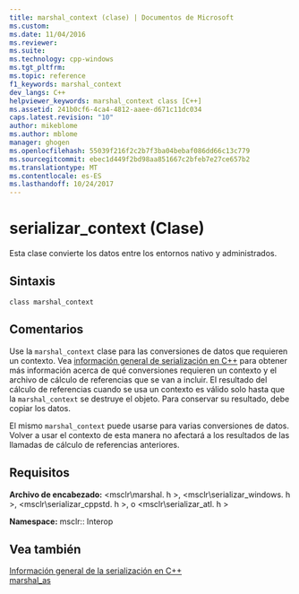 ```yaml
---
title: marshal_context (clase) | Documentos de Microsoft
ms.custom: 
ms.date: 11/04/2016
ms.reviewer: 
ms.suite: 
ms.technology: cpp-windows
ms.tgt_pltfrm: 
ms.topic: reference
f1_keywords: marshal_context
dev_langs: C++
helpviewer_keywords: marshal_context class [C++]
ms.assetid: 241b0cf6-4ca4-4812-aaee-d671c11dc034
caps.latest.revision: "10"
author: mikeblome
ms.author: mblome
manager: ghogen
ms.openlocfilehash: 55039f216f2c2b7f3ba04bebaf086dd66c13c779
ms.sourcegitcommit: ebec1d449f2bd98aa851667c2bfeb7e27ce657b2
ms.translationtype: MT
ms.contentlocale: es-ES
ms.lasthandoff: 10/24/2017
---
```

# <a name="marshalcontext-class"></a>serializar_context (Clase)
Esta clase convierte los datos entre los entornos nativo y administrados.  
  
## <a name="syntax"></a>Sintaxis  
  
```  
class marshal_context  
```  
  
## <a name="remarks"></a>Comentarios  
 Use la `marshal_context` clase para las conversiones de datos que requieren un contexto. Vea [información general de serialización en C++](../dotnet/overview-of-marshaling-in-cpp.md) para obtener más información acerca de qué conversiones requieren un contexto y el archivo de cálculo de referencias que se van a incluir. El resultado del cálculo de referencias cuando se usa un contexto es válido solo hasta que la `marshal_context` se destruye el objeto. Para conservar su resultado, debe copiar los datos.  
  
 El mismo `marshal_context` puede usarse para varias conversiones de datos. Volver a usar el contexto de esta manera no afectará a los resultados de las llamadas de cálculo de referencias anteriores.  
  
## <a name="requirements"></a>Requisitos  
 **Archivo de encabezado:** \<msclr\marshal. h >, \<msclr\serializar_windows. h >, \<msclr\serializar_cppstd. h >, o \<msclr\serializar_atl. h >  
  
 **Namespace:** msclr:: Interop  
  
## <a name="see-also"></a>Vea también  
 [Información general de la serialización en C++](../dotnet/overview-of-marshaling-in-cpp.md)   
 [marshal_as](../dotnet/marshal-as.md)